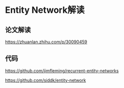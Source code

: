 Entity Network解读
===


## 论文解读
https://zhuanlan.zhihu.com/p/30090459


## 代码
https://github.com/jimfleming/recurrent-entity-networks

https://github.com/siddk/entity-network
